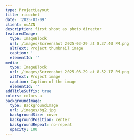 ```yaml
---
type: ProjectLayout
title: ricochet
date: '2025-03-09'
client: nuAZN
description: first shoot as photo director
featuredImage:
  type: ImageBlock
  url: /images/Screenshot 2025-03-29 at 8.37.40 PM.png
  altText: Project thumbnail image
  caption: ''
  elementId: ''
media:
  type: ImageBlock
  url: /images/Screenshot 2025-03-29 at 8.52.17 PM.png
  altText: Project image
  caption: Caption of the image
  elementId: ''
addTitleSuffix: true
colors: colors-a
backgroundImage:
  type: BackgroundImage
  url: /images/bg2.jpg
  backgroundSize: cover
  backgroundPosition: center
  backgroundRepeat: no-repeat
  opacity: 100
---
```

